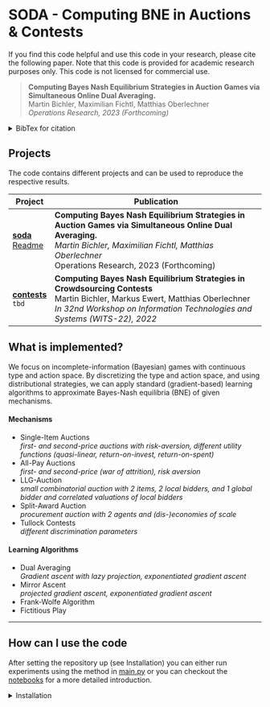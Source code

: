 # SODA - Computing BNE in Auctions & Contests
If you find this code helpful and use this code in your research, please cite the following paper. Note that this code is provided for academic research purposes only. This code is not licensed for commercial use.

>**Computing Bayes Nash Equilibrium Strategies in Auction Games via Simultaneous Online Dual Averaging.**<br>
Martin Bichler, Maximilian Fichtl, Matthias Oberlechner<br>
*Operations Research, 2023 (Forthcoming)*

<details>
<summary> BibTex for citation </summary>

```
@article{Bichler2023soda,
  author = {Bichler, Martin and Fichtl, Maximilian and Oberlechner, Matthias},
  title = {Computing Bayes Nash Equilibrium Strategies in Auction Games via Simultaneous Online Dual Averaging},
  year = {2023},
  journal = {Operations Research (Forthcoming)},
}
```
</details>


## Projects
The code contains different projects and can be used to reproduce the respective results.

| Project | Publication |
| ------- | ----------- |
| [**soda**](./projects/soda/)<br> [Readme](./projects/soda/readme.md) |  **Computing Bayes Nash Equilibrium Strategies in Auction Games via Simultaneous Online Dual Averaging.** <br> *Martin Bichler, Maximilian Fichtl, Matthias Oberlechner*<br> Operations Research, 2023 (Forthcoming) |
| [**contests**](./projects/contests/) <br> `tbd` | **Computing Bayes Nash Equilibrium Strategies in Crowdsourcing Contests** <br> Martin Bichler, Markus Ewert, Matthias Oberlechner <br> *In 32nd Workshop on Information Technologies and Systems (WITS-22), 2022*



## What is implemented?

We focus on incomplete-information (Bayesian) games with continuous type and action space. 
By discretizing the type and action space, and using distributional strategies, we can apply standard (gradient-based) learning algorithms to approximate Bayes-Nash equilibria (BNE) of given mechanisms.

#### Mechanisms

- Single-Item Auctions <br>*first- and second-price auctions with risk-aversion, different utility functions (quasi-linear, return-on-invest, return-on-spent)*
- All-Pay Auctions<br>
 *first- and second-price (war of attrition), risk aversion*
- LLG-Auction <br>
  *small combinatorial auction with 2 items, 2 local bidders, and 1 global bidder and correlated valuations of local bidders*
- Split-Award Auction <br> 
 *procurement auction with 2 agents and (dis-)economies of scale*
- Tullock Contests <br> *different discrimination parameters*

#### Learning Algorithms

- Dual Averaging <br> *Gradient ascent with lazy projection, exponentiated gradient ascent*
- Mirror Ascent <br> *projected gradient ascent, exponentiated gradient ascent*
- Frank-Wolfe Algorithm
- Fictitious Play

----
## How can I use the code
After setting the repository up (see Installation) you can either run experiments using the method in [main.py](./main.py) or you can checkout the [notebooks](./notebooks/) for a more detailed introduction.

<details> <summary> Installation </summary>

Note: These setup instructions assume a Linux-based OS and uses python 3.8.10 (or higher).

Install virtualenv (or whatever you prefer for virtual envs)
```bash
sudo apt-get install virtualenv
```

Create a virtual environment with virtual env (you can also choose your own name)

```bash
virtualenv venv
```

You can specify the python version for the virtual environment via the -p flag. 
Note that this version already needs to be installed on the system (e.g. `virtualenv - p python3 venv` uses the 
standard python3 version from the system).

activate the environment with
```bash
source ./venv/bin/activate
```
Install all requirements

```bash
pip install -r requirements.txt`
```
Install the soda package.

```bash
pip install -e .
```
You can also run "pip install ." if you don't want to edit the code. The "-e" flag ensures that pip does not copy the code but uses the editable files instead.

## Install pre-commit hooks (for development)
Install pre-commit hooks for your project

```bash
pre-commit install
```

Verify by running on all files:

```bash
pre-commit run --all-files
```

For more information see https://pre-commit.com/.

</details>

